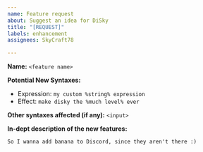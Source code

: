 ```yaml
---
name: Feature request
about: Suggest an idea for DiSky
title: "[REQUEST]"
labels: enhancement
assignees: SkyCraft78

---
```


**Name:** `<feature name>`

**Potential New Syntaxes:**
* Expression: `my custom %string% expression`
* Effect: `make disky the %much level% ever`

**Other syntaxes affected (if any):** `<input>`

**In-dept description of the new features:**
```
So I wanna add banana to Discord, since they aren't there :)
```
